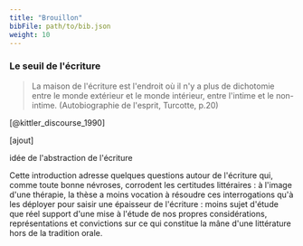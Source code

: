 ```yaml
---
title: "Brouillon"
bibFile: path/to/bib.json
weight: 10
---
```


### Le seuil de l'écriture

> La maison de l'écriture est l'endroit où il n'y a plus de dichotomie entre le monde extérieur et le monde intérieur, entre l'intime et le non-intime. (Autobiographie de l'esprit, Turcotte, p.20)

[@kittler_discourse_1990]

<!--
[decider]

{{ Papier }}

Avant de passer la porte des premières 10 pages, car tout objet livre commence avec un temps de latence et les tournures de page sont là pour donner déjà une atmosphère, commencer à créer une intimité avec le texte en tant que dispositif avant d'avoir une véritable rencontre avec les idées, laissons le temps à cette écriture de se poser, de s'inscrire suffisamment dans la page. Laissons lui le souffle, l'attente presque érotique de franchir le pas. Demeurons un instant sur le seuil d'écriture. 

{{ Papier }}

{{ Web }}

Avant de passer la porte des premières 10 scrolls, car tout objet en ligne commence avec un temps de latence et les défiliements sont là pour donner déjà une atmosphère, commencer à créer une intimité avec le texte en tant que dispositif avant d'avoir une véritable rencontre avec les idées, laissons le temps à cette écriture de se poser, de s'inscrire suffisamment dans l'écran. Laissons lui le souffle, l'attente presque érotique de franchir le pas. Demeurons un instant sur le seuil d'écriture. 

{{ Web }}


Moment de *captatio*, le Seuil a des allures d'introduction dans le modèle classique mais, pour ne pas faire tarder inutilement pour des motivations de conventions académiques, il entreprend déjà le dévoilement de images qui vont traverser et même éroder la rédaction présente. Se dresse alors le décor, le Seuil est celui d'un atelier d'écriture car c'est ici que tout se passe.
--> 

[ajout]

idée de l'abstraction de l'écriture 

Cette introduction adresse quelques questions autour de l'écriture qui, comme toute bonne névroses, corrodent les certitudes littéraires : à l'image d'une thérapie, la thèse a moins vocation à résoudre ces interrogations qu'à les déployer pour saisir une épaisseur de l'écriture : moins sujet d'étude que réel support d'une mise à l'étude de nos propres considérations, représentations et convictions sur ce qui constitue la mâne d'une littérature hors de la tradition orale. 


